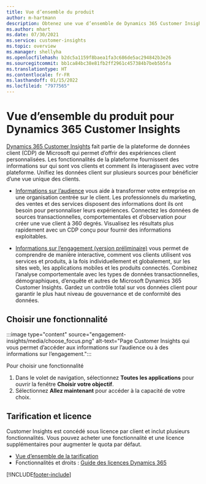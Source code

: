 ```yaml
---
title: Vue d’ensemble du produit
author: m-hartmann
description: Obtenez une vue d’ensemble de Dynamics 365 Customer Insights et de ses fonctionnalités.
ms.author: mhart
ms.date: 07/30/2021
ms.service: customer-insights
ms.topic: overview
ms.manager: shellyha
ms.openlocfilehash: b2dc5a1159f8baea1fa3c686de5ac294842b3e26
ms.sourcegitcommit: bb1ca84bc38e81fb2ff2961c457384b7beb5b5fa
ms.translationtype: HT
ms.contentlocale: fr-FR
ms.lasthandoff: 01/15/2022
ms.locfileid: "7977565"
---
```

# <a name="product-overview-for-dynamics-365-customer-insights"></a>Vue d’ensemble du produit pour Dynamics 365 Customer Insights

[Dynamics 365 Customer Insights](https://dynamics.microsoft.com/ai/customer-insights/) fait partie de la plateforme de données client (CDP) de Microsoft qui permet d’offrir des expériences client personnalisées. Les fonctionnalités de la plateforme fournissent des informations sur qui sont vos clients et comment ils interagissent avec votre plateforme. Unifiez les données client sur plusieurs sources pour bénéficier d’une vue unique des clients.


- [Informations sur l’audience](audience-insights/overview.md) vous aide à transformer votre entreprise en une organisation centrée sur le client. Les professionnels du marketing, des ventes et des services disposent des informations dont ils ont besoin pour personnaliser leurs expériences. Connectez les données de sources transactionnelles, comportementales et d’observation pour créer une vue client à 360 degrés. Visualisez les résultats plus rapidement avec un CDP conçu pour fournir des informations exploitables. 

- [Informations sur l’engagement (version préliminaire)](engagement-insights/index.yml) vous permet de comprendre de manière interactive, comment vos clients utilisent vos services et produits, à la fois individuellement et globalement, sur les sites web, les applications mobiles et les produits connectés. Combinez l’analyse comportementale avec les types de données transactionnelles, démographiques, d’enquête et autres de Microsoft Dynamics 365 Customer Insights. Gardez un contrôle total sur vos données client pour garantir le plus haut niveau de gouvernance et de conformité des données.
 
## <a name="choose-a-capability"></a>Choisir une fonctionnalité

:::image type="content" source="engagement-insights/media/choose_focus.png" alt-text="Page Customer Insights qui vous permet d’accéder aux informations sur l’audience ou à des informations sur l’engagement.":::

Pour choisir une fonctionnalité

1. Dans le volet de navigation, sélectionnez **Toutes les applications** pour ouvrir la fenêtre **Choisir votre objectif**.
1. Sélectionnez **Allez maintenant** pour accéder à la capacité de votre choix.

## <a name="pricing-and-licensing"></a>Tarification et licence

Customer Insights est concédé sous licence par client et inclut plusieurs fonctionnalités. Vous pouvez acheter une fonctionnalité et une licence supplémentaires pour augmenter le quota par défaut. 
- [Vue d’ensemble de la tarification](https://dynamics.microsoft.com/ai/customer-insights/pricing/)
- Fonctionnalités et droits : [Guide des licences Dynamics 365](https://go.microsoft.com/fwlink/?LinkId=866544)

[!INCLUDE[footer-include](includes/footer-banner.md)]